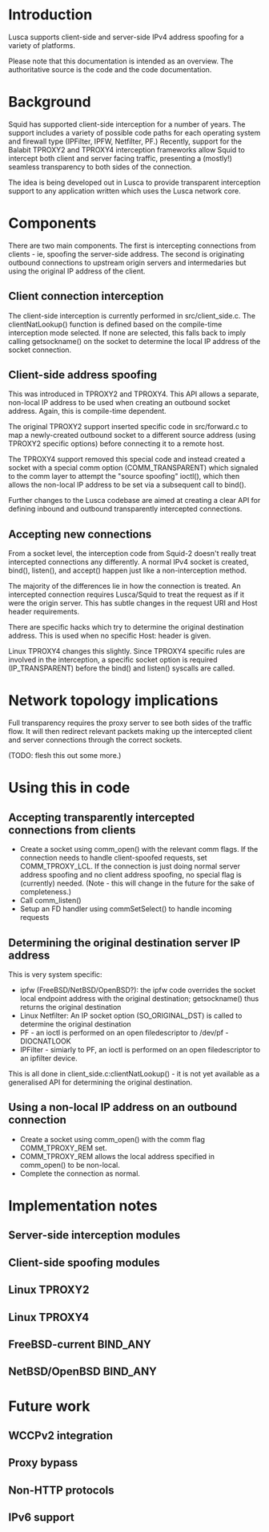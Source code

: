 # Introduction #

Lusca supports client-side and server-side IPv4 address spoofing for a variety of platforms.

Please note that this documentation is intended as an overview. The authoritative source is the code and the code documentation.

# Background #

Squid has supported client-side interception for a number of years. The support includes a variety of possible code paths for each operating system and firewall type (IPFilter, IPFW, Netfilter, PF.) Recently, support for the Balabit TPROXY2 and TPROXY4 interception frameworks allow Squid to intercept both client and server facing traffic, presenting a (mostly!) seamless transparency to both sides of the connection.

The idea is being developed out in Lusca to provide transparent interception support to any application written which uses the Lusca network core.

# Components #

There are two main components. The first is intercepting connections from clients - ie, spoofing the server-side address. The second is originating outbound connections to upstream origin servers and intermedaries but using the original IP address of the client.

## Client connection interception ##

The client-side interception is currently performed in src/client\_side.c. The clientNatLookup() function is defined based on the compile-time interception mode selected. If none are selected, this falls back to imply calling getsockname() on the socket to determine the local IP address of the socket connection.

## Client-side address spoofing ##

This was introduced in TPROXY2 and TPROXY4. This API allows a separate, non-local IP address to be used when creating an outbound socket address. Again, this is compile-time dependent.

The original TPROXY2 support inserted specific code in src/forward.c to map a newly-created outbound socket to a different source address (using TPROXY2 specific options) before connecting it to a remote host.

The TPROXY4 support removed this special code and instead created a socket with a special comm option (COMM\_TRANSPARENT) which signaled to the comm layer to attempt the "source spoofing" ioctl(), which then allows the non-local IP address to be set via a subsequent call to bind().

Further changes to the Lusca codebase are aimed at creating a clear API for defining inbound and outbound transparently intercepted connections.

## Accepting new connections ##

From a socket level, the interception code from Squid-2 doesn't really treat intercepted connections any differently. A normal IPv4 socket is created, bind(), listen(), and accept() happen just like a non-interception method.

The majority of the differences lie in how the connection is treated. An intercepted connection requires Lusca/Squid to treat the request as if it were the origin server. This has subtle changes in the request URI and Host header requirements.

There are specific hacks which try to determine the original destination address. This is used when no specific Host: header is given.

Linux TPROXY4 changes this slightly. Since TPROXY4 specific rules are involved in the interception, a specific socket option is required (IP\_TRANSPARENT) before the bind() and listen() syscalls are called.

# Network topology implications #

Full transparency requires the proxy server to see both sides of the traffic flow. It will then redirect relevant packets making up the intercepted client and server connections through the correct sockets.

(TODO: flesh this out some more.)

# Using this in code #

## Accepting transparently intercepted connections from clients ##

  * Create a socket using comm\_open() with the relevant comm flags. If the connection needs to handle client-spoofed requests, set COMM\_TPROXY\_LCL. If the connection is just doing normal server address spoofing and no client address spoofing, no special flag is (currently) needed. (Note - this will change in the future for the sake of completeness.)
  * Call comm\_listen()
  * Setup an FD handler using commSetSelect() to handle incoming requests

## Determining the original destination server IP address ##

This is very system specific:

  * ipfw (FreeBSD/NetBSD/OpenBSD?): the ipfw code overrides the socket local endpoint address with the original destination; getsockname() thus returns the original destination
  * Linux Netfilter: An IP socket option (SO\_ORIGINAL\_DST) is called to determine the original destination
  * PF - an ioctl is performed on an open filedescriptor to /dev/pf - DIOCNATLOOK
  * IPFilter - simiarly to PF, an ioctl is performed on an open filedescriptor to an ipfilter device.

This is all done in client\_side.c:clientNatLookup() - it is not yet available as a generalised API for determining the original destination.

## Using a non-local IP address on an outbound connection ##

  * Create a socket using comm\_open() with the comm flag COMM\_TPROXY\_REM set.
  * COMM\_TPROXY\_REM allows the local address specified in comm\_open() to be non-local.
  * Complete the connection as normal.

# Implementation notes #

## Server-side interception modules ##

## Client-side spoofing modules ##

## Linux TPROXY2 ##

## Linux TPROXY4 ##

## FreeBSD-current BIND\_ANY ##

## NetBSD/OpenBSD BIND\_ANY ##

# Future work #

## WCCPv2 integration ##

## Proxy bypass ##

## Non-HTTP protocols ##

## IPv6 support ##